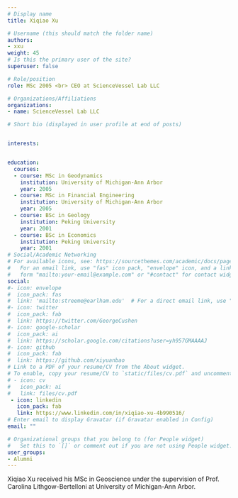 ```yaml
---
# Display name
title: Xiqiao Xu

# Username (this should match the folder name)
authors:
- xxu
weight: 45
# Is this the primary user of the site?
superuser: false

# Role/position
role: MSc 2005 <br> CEO at ScienceVessel Lab LLC

# Organizations/Affiliations
organizations:
- name: ScienceVessel Lab LLC

# Short bio (displayed in user profile at end of posts)


interests:


education:
  courses:
  - course: MSc in Geodynamics
    institution: University of Michigan-Ann Arbor
    year: 2005
  - course: MSc in Financial Engineering
    institution: University of Michigan-Ann Arbor
    year: 2005
  - course: BSc in Geology
    institution: Peking University
    year: 2001
  - course: BSc in Economics
    institution: Peking University
    year: 2001
# Social/Academic Networking
# For available icons, see: https://sourcethemes.com/academic/docs/page-builder/#icons
#   For an email link, use "fas" icon pack, "envelope" icon, and a link in the
#   form "mailto:your-email@example.com" or "#contact" for contact widget.
social:
#- icon: envelope
#  icon_pack: fas
#  link: 'mailto:streeme@earlham.edu'  # For a direct email link, use "mailto:test@example.org".
#- icon: twitter
#  icon_pack: fab
#  link: https://twitter.com/GeorgeCushen
#- icon: google-scholar
#  icon_pack: ai
#  link: https://scholar.google.com/citations?user=yh957GMAAAAJ
#- icon: github
#  icon_pack: fab
#  link: https://github.com/xiyuanbao
# Link to a PDF of your resume/CV from the About widget.
# To enable, copy your resume/CV to `static/files/cv.pdf` and uncomment the lines below.
# - icon: cv
#   icon_pack: ai
#   link: files/cv.pdf
 - icon: linkedin
   icon_pack: fab
   link: https://www.linkedin.com/in/xiqiao-xu-4b990516/
# Enter email to display Gravatar (if Gravatar enabled in Config)
email: ""

# Organizational groups that you belong to (for People widget)
#   Set this to `[]` or comment out if you are not using People widget.
user_groups:
- Alumni
---
```


Xiqiao Xu received his MSc in Geoscience under the supervision of Prof. Carolina Lithgow-Bertelloni at University of Michigan-Ann Arbor. 



